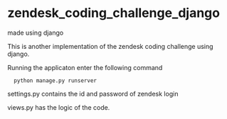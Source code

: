 # zendesk_coding_challenge_django
made using django

This is another implementation of the zendesk coding challenge using django.

Running the applicaton enter the following command

      python manage.py runserver

settings.py contains the id and password of zendesk login

views.py has the logic of the code.
